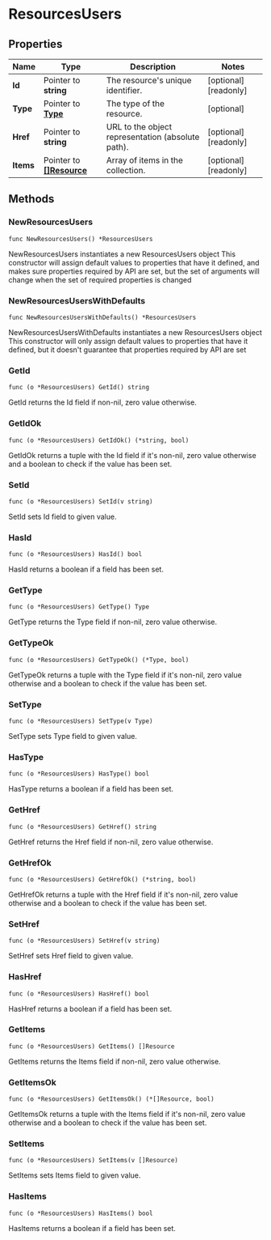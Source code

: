 # ResourcesUsers

## Properties

|Name | Type | Description | Notes|
|------------ | ------------- | ------------- | -------------|
|**Id** | Pointer to **string** | The resource&#39;s unique identifier. | [optional] [readonly] |
|**Type** | Pointer to [**Type**](Type.md) | The type of the resource. | [optional] |
|**Href** | Pointer to **string** | URL to the object representation (absolute path). | [optional] [readonly] |
|**Items** | Pointer to [**[]Resource**](Resource.md) | Array of items in the collection. | [optional] [readonly] |

## Methods

### NewResourcesUsers

`func NewResourcesUsers() *ResourcesUsers`

NewResourcesUsers instantiates a new ResourcesUsers object
This constructor will assign default values to properties that have it defined,
and makes sure properties required by API are set, but the set of arguments
will change when the set of required properties is changed

### NewResourcesUsersWithDefaults

`func NewResourcesUsersWithDefaults() *ResourcesUsers`

NewResourcesUsersWithDefaults instantiates a new ResourcesUsers object
This constructor will only assign default values to properties that have it defined,
but it doesn't guarantee that properties required by API are set

### GetId

`func (o *ResourcesUsers) GetId() string`

GetId returns the Id field if non-nil, zero value otherwise.

### GetIdOk

`func (o *ResourcesUsers) GetIdOk() (*string, bool)`

GetIdOk returns a tuple with the Id field if it's non-nil, zero value otherwise
and a boolean to check if the value has been set.

### SetId

`func (o *ResourcesUsers) SetId(v string)`

SetId sets Id field to given value.

### HasId

`func (o *ResourcesUsers) HasId() bool`

HasId returns a boolean if a field has been set.

### GetType

`func (o *ResourcesUsers) GetType() Type`

GetType returns the Type field if non-nil, zero value otherwise.

### GetTypeOk

`func (o *ResourcesUsers) GetTypeOk() (*Type, bool)`

GetTypeOk returns a tuple with the Type field if it's non-nil, zero value otherwise
and a boolean to check if the value has been set.

### SetType

`func (o *ResourcesUsers) SetType(v Type)`

SetType sets Type field to given value.

### HasType

`func (o *ResourcesUsers) HasType() bool`

HasType returns a boolean if a field has been set.

### GetHref

`func (o *ResourcesUsers) GetHref() string`

GetHref returns the Href field if non-nil, zero value otherwise.

### GetHrefOk

`func (o *ResourcesUsers) GetHrefOk() (*string, bool)`

GetHrefOk returns a tuple with the Href field if it's non-nil, zero value otherwise
and a boolean to check if the value has been set.

### SetHref

`func (o *ResourcesUsers) SetHref(v string)`

SetHref sets Href field to given value.

### HasHref

`func (o *ResourcesUsers) HasHref() bool`

HasHref returns a boolean if a field has been set.

### GetItems

`func (o *ResourcesUsers) GetItems() []Resource`

GetItems returns the Items field if non-nil, zero value otherwise.

### GetItemsOk

`func (o *ResourcesUsers) GetItemsOk() (*[]Resource, bool)`

GetItemsOk returns a tuple with the Items field if it's non-nil, zero value otherwise
and a boolean to check if the value has been set.

### SetItems

`func (o *ResourcesUsers) SetItems(v []Resource)`

SetItems sets Items field to given value.

### HasItems

`func (o *ResourcesUsers) HasItems() bool`

HasItems returns a boolean if a field has been set.



